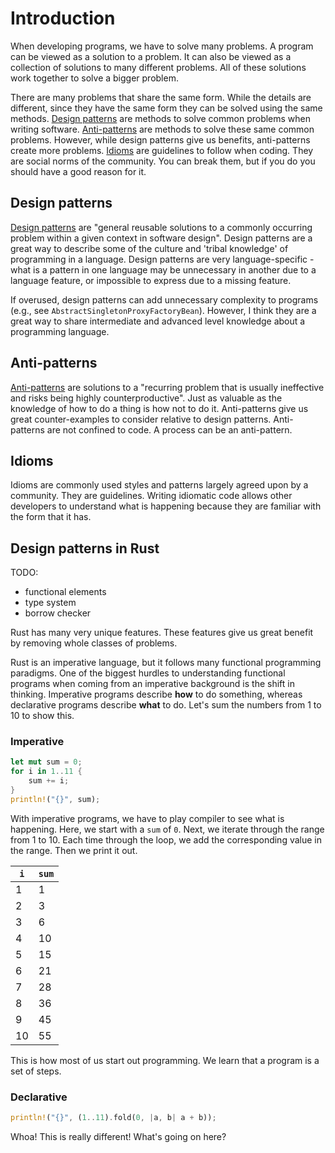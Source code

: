 # Introduction

When developing programs, we have to solve many problems. A program can be viewed as a solution to a problem. It can also be viewed as a collection of solutions to many different problems. All of these solutions work together to solve a bigger problem.

There are many problems that share the same form. While the details are different, since they have the same form they can be solved using the same methods. [Design patterns](#design-patterns) are methods to solve common problems when writing software. [Anti-patterns](#anti-patterns) are methods to solve these same common problems. However, while design patterns give us benefits, anti-patterns create more problems. [Idioms](#idioms) are guidelines to follow when coding. They are social norms of the community. You can break them, but if you do you should have a good reason for it.

## Design patterns

[Design patterns](https://en.wikipedia.org/wiki/Software_design_pattern) are "general reusable solutions to a commonly occurring problem within a given context in software design". Design patterns are a great way to describe some of the culture and 'tribal knowledge' of programming in a language. Design patterns are very language-specific - what is a pattern in one language may be unnecessary in another due to a language feature, or impossible to express due to a missing feature.

If overused, design patterns can add unnecessary complexity to programs (e.g., see `AbstractSingletonProxyFactoryBean`). However, I think they are a great way to share intermediate and advanced level knowledge about a programming language.

## Anti-patterns

[Anti-patterns](https://en.wikipedia.org/wiki/Anti-pattern) are solutions to a "recurring problem that is usually ineffective and risks being highly counterproductive". Just as valuable as the knowledge of how to do a thing is how not to do it. Anti-patterns give us great counter-examples to consider relative to design patterns. Anti-patterns are not confined to code. A process can be an anti-pattern.

## Idioms

Idioms are commonly used styles and patterns largely agreed upon by a community. They are guidelines. Writing idiomatic code allows other developers to understand what is happening because they are familiar with the form that it has.

## Design patterns in Rust

TODO:

- functional elements
- type system
- borrow checker

Rust has many very unique features. These features give us great benefit by removing whole classes of problems.

Rust is an imperative language, but it follows many functional programming paradigms. One of the biggest hurdles to understanding functional programs when coming from an imperative background is the shift in thinking. Imperative programs describe __how__ to do something, whereas declarative programs describe __what__ to do. Let's sum the numbers from 1 to 10 to show this.

### Imperative

```rust
let mut sum = 0;
for i in 1..11 {
	sum += i;
}
println!("{}", sum);
```

With imperative programs, we have to play compiler to see what is happening. Here, we start with a `sum` of `0`. Next, we iterate through the range from 1 to 10. Each time through the loop, we add the corresponding value in the range. Then we print it out.

| `i` | `sum` |
| --- | --- |
| 1 | 1 |
| 2 | 3 |
| 3 | 6 |
| 4 | 10 |
| 5 | 15 |
| 6 | 21 |
| 7 | 28 |
| 8 | 36 |
| 9 | 45 |
| 10 | 55 |

This is how most of us start out programming. We learn that a program is a set of steps.

### Declarative

```rust
println!("{}", (1..11).fold(0, |a, b| a + b));
```

Whoa! This is really different! What's going on here?
